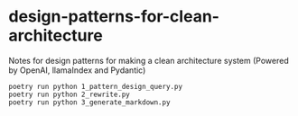 # design-patterns-for-clean-architecture
Notes for design patterns for making a clean architecture system (Powered by OpenAI, llamaIndex and Pydantic)

```
poetry run python 1_pattern_design_query.py
poetry run python 2_rewrite.py
poetry run python 3_generate_markdown.py
```
